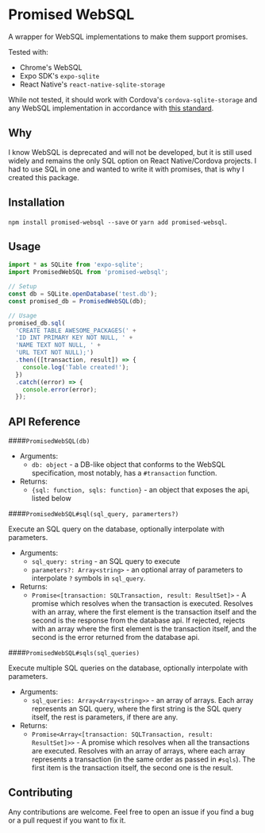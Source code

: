 # Promised WebSQL

A wrapper for WebSQL implementations to make them support promises.

Tested with:
- Chrome's WebSQL
- Expo SDK's `expo-sqlite`
- React Native's `react-native-sqlite-storage`

While not tested, it should work with Cordova's `cordova-sqlite-storage` and any WebSQL implementation 
in accordance with [this standard](https://www.w3.org/TR/webdatabase/).

## Why
I know WebSQL is deprecated and will not be developed, but it is still used widely and remains the only
SQL option on React Native/Cordova projects. I had to use SQL in one and wanted to write it with promises, 
that is why I created this package.
## Installation
`npm install promised-websql --save` or `yarn add promised-websql`.

## Usage
```javascript
import * as SQLite from 'expo-sqlite';
import PromisedWebSQL from 'promised-websql';

// Setup
const db = SQLite.openDatabase('test.db');
const promised_db = PromisedWebSQL(db);

// Usage
promised_db.sql(
  'CREATE TABLE AWESOME_PACKAGES(' +
  'ID INT PRIMARY KEY NOT NULL, ' +
  'NAME TEXT NOT NULL, ' +
  'URL TEXT NOT NULL);')
  .then(([transaction, result]) => {
    console.log('Table created!');
  })
  .catch((error) => {
    console.error(error);
  });
```

## API Reference
####`PromisedWebSQL(db)`
- Arguments:
    - `db: object` - a DB-like object that conforms to the WebSQL specification,
    most notably, has a `#transaction` function.
- Returns:
    - `{sql: function, sqls: function}` - an object that exposes the api, listed below
 
####`PromisedWebSQL#sql(sql_query, paramerters?)`

Execute an SQL query on the database, optionally interpolate with parameters.
- Arguments:
    - `sql_query: string` - an SQL query to execute
    - `parameters?: Array<string>` - an optional array of parameters to
    interpolate `?` symbols in `sql_query`.
- Returns:
    - `Promise<[transaction: SQLTransaction, result: ResultSet]>` - 
    A promise which resolves when the transaction is executed. Resolves with an array,
    where the first element is the transaction itself and the second is the response from
    the database api. If rejected, rejects with an array where the first element is the 
    transaction itself, and the second is the error returned from the database api.
    
####`PromisedWebSQL#sqls(sql_queries)`

Execute multiple SQL queries on the database, optionally interpolate with parameters.
- Arguments:
    - `sql_queries: Array<Array<string>>` - an array of arrays. Each array represents an SQL query, 
    where the first string is the SQL query itself, the rest is parameters, if there are any.
- Returns:
    - `Promise<Array<[transaction: SQLTransaction, result: ResultSet]>>` - 
    A promise which resolves when all the transactions are executed. Resolves with an array of arrays,
    where each array represents a transaction (in the same order as passed in `#sqls`). The first item is the
    transaction itself, the second one is the result.
## Contributing
Any contributions are welcome. Feel free to open an issue if you find a bug or a pull request if you want to fix it.

